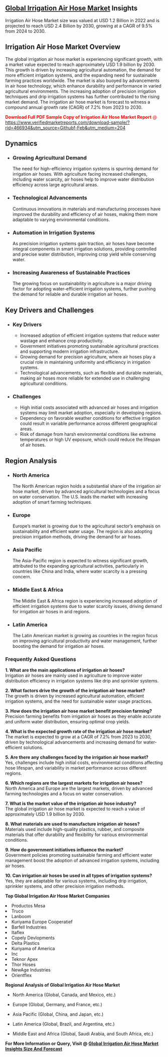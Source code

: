 <h2><a href="https://www.verifiedmarketreports.com/download-sample/?rid=466934&amp;utm_source=Githubf&amp;utm_medium=204" target="_blank">Global Irrigation Air Hose Market</a> Insights</h2><p>Irrigation Air Hose Market size was valued at USD 1.2 Billion in 2022 and is projected to reach USD 2.4 Billion by 2030, growing at a CAGR of 9.5% from 2024 to 2030.</p><p> <h2>Irrigation Air Hose Market Overview</h2> <p>The global irrigation air hose market is experiencing significant growth, with a market value expected to reach approximately USD 1.9 billion by 2030. This growth is driven by increasing agricultural automation, the demand for more efficient irrigation systems, and the expanding need for sustainable farming practices worldwide. The market is also buoyed by advancements in air hose technology, which enhance durability and performance in varied agricultural environments. The increasing adoption of precision irrigation techniques and drip irrigation systems has further contributed to the rising market demand. The irrigation air hose market is forecast to witness a compound annual growth rate (CAGR) of 7.2% from 2023 to 2030. <p><span class=""><span style="color: #ff0000;"><strong>Download Full PDF Sample Copy of Irrigation Air Hose Market Report</strong> @ </span><a href="https://www.verifiedmarketreports.com/download-sample/?rid=466934&amp;utm_source=Githubf-Feb&amp;utm_medium=204" target="_blank">https://www.verifiedmarketreports.com/download-sample/?rid=466934&amp;utm_source=Githubf-Feb&amp;utm_medium=204</a></span></p> <h2>Dynamics</h2> <ul> <li><h3>Growing Agricultural Demand</h3> The need for high-efficiency irrigation systems is spurring demand for irrigation air hoses. With agriculture facing increased challenges, including water scarcity, air hoses help to improve water distribution efficiency across large agricultural areas.</li> <li><h3>Technological Advancements</h3> Continuous innovations in materials and manufacturing processes have improved the durability and efficiency of air hoses, making them more adaptable to varying environmental conditions.</li> <li><h3>Automation in Irrigation Systems</h3> As precision irrigation systems gain traction, air hoses have become integral components in smart irrigation solutions, providing controlled and precise water distribution, improving crop yield while conserving water.</li> <li><h3>Increasing Awareness of Sustainable Practices</h3> The growing focus on sustainability in agriculture is a major driving factor for adopting water-efficient irrigation systems, further pushing the demand for reliable and durable irrigation air hoses.</li> </ul> <h2>Key Drivers and Challenges</h2> <ul> <li><h3>Key Drivers</h3> <ul> <li>Increased adoption of efficient irrigation systems that reduce water wastage and enhance crop productivity.</li> <li>Government initiatives promoting sustainable agricultural practices and supporting modern irrigation infrastructure.</li> <li>Growing demand for precision agriculture, where air hoses play a crucial role in maintaining uniformity and efficiency in irrigation systems.</li> <li>Technological advancements, such as flexible and durable materials, making air hoses more reliable for extended use in challenging agricultural conditions.</li> </ul> </li> <li><h3>Challenges</h3> <ul> <li>High initial costs associated with advanced air hoses and irrigation systems may limit market adoption, especially in developing regions.</li> <li>Dependency on favorable weather conditions for effective irrigation could result in variable performance across different geographical areas.</li> <li>Risk of damage from harsh environmental conditions like extreme temperatures or high UV exposure, which could reduce the lifespan of air hoses.</li> </ul> </li> </ul> <h2>Region Analysis</h2> <ul> <li><h3>North America</h3> The North American region holds a substantial share of the irrigation air hose market, driven by advanced agricultural technologies and a focus on water conservation. The U.S. leads the market with increasing adoption of smart farming techniques.</li> <li><h3>Europe</h3> Europe’s market is growing due to the agricultural sector’s emphasis on sustainability and efficient water usage. The region is also adopting precision irrigation methods, driving the demand for air hoses.</li> <li><h3>Asia Pacific</h3> The Asia-Pacific region is expected to witness significant growth, attributed to the expanding agricultural activities, particularly in countries like China and India, where water scarcity is a pressing concern.</li> <li><h3>Middle East & Africa</h3> The Middle East & Africa region is experiencing increased adoption of efficient irrigation systems due to water scarcity issues, driving demand for irrigation air hoses in arid regions.</li> <li><h3>Latin America</h3> The Latin American market is growing as countries in the region focus on improving agricultural productivity and water management, further boosting the demand for irrigation air hoses.</li> </ul> <h3>Frequently Asked Questions</h3> <p><strong>1. What are the main applications of irrigation air hoses?</strong><br> Irrigation air hoses are mainly used in agriculture to improve water distribution efficiency in irrigation systems like drip and sprinkler systems.</p> <p><strong>2. What factors drive the growth of the irrigation air hose market?</strong><br> The growth is driven by increased agricultural automation, efficient irrigation systems, and the need for sustainable water usage practices.</p> <p><strong>3. How does the irrigation air hose market benefit precision farming?</strong><br> Precision farming benefits from irrigation air hoses as they enable accurate and uniform water distribution, ensuring optimal crop yields.</p> <p><strong>4. What is the expected growth rate of the irrigation air hose market?</strong><br> The market is expected to grow at a CAGR of 7.2% from 2023 to 2030, driven by technological advancements and increasing demand for water-efficient solutions.</p> <p><strong>5. Are there any challenges faced by the irrigation air hose market?</strong><br> Yes, challenges include high initial costs, environmental conditions affecting hose lifespan, and variability in market performance across different regions.</p> <p><strong>6. Which regions are the largest markets for irrigation air hoses?</strong><br> North America and Europe are the largest markets, driven by advanced farming technologies and a focus on water conservation.</p> <p><strong>7. What is the market value of the irrigation air hose industry?</strong><br> The global irrigation air hose market is expected to reach a value of approximately USD 1.9 billion by 2030.</p> <p><strong>8. What materials are used to manufacture irrigation air hoses?</strong><br> Materials used include high-quality plastics, rubber, and composite materials that offer durability and flexibility for various environmental conditions.</p> <p><strong>9. How do government initiatives influence the market?</strong><br> Government policies promoting sustainable farming and efficient water management boost the adoption of advanced irrigation systems, including air hoses.</p> <p><strong>10. Can irrigation air hoses be used in all types of irrigation systems?</strong><br> Yes, they are adaptable for various systems, including drip irrigation, sprinkler systems, and other precision irrigation methods.</p> </p><p><strong>Top Global Irrigation Air Hose Market Companies</strong></p><div data-test-id=""><p><li>Productos Mesa</li><li> Truco</li><li> Lanboom</li><li> Kuriyama Europe Cooperatief</li><li> Barfell Industries</li><li> Itaflex</li><li> Copely Devlopments</li><li> Delta Plastics</li><li> Kuriyama of America</li><li> Inc</li><li> Teknor Apex</li><li> Thor Hoses</li><li> NewAge Industries</li><li> Orientflex</li></p><div><strong>Regional Analysis of&nbsp;Global Irrigation Air Hose Market</strong></div><ul><li dir="ltr"><p dir="ltr">North America&nbsp;(Global, Canada, and Mexico, etc.)</p></li><li dir="ltr"><p dir="ltr">Europe (Global, Germany, and France, etc.)</p></li><li dir="ltr"><p dir="ltr">Asia Pacific&nbsp;(Global, China, and Japan, etc.)</p></li><li dir="ltr"><p dir="ltr">Latin America&nbsp;(Global, Brazil, and Argentina, etc.)</p></li><li dir="ltr">Middle East and Africa&nbsp;(Global, Saudi Arabia, and South Africa, etc.)</li></ul><p><strong>For More Information or Query, Visit @&nbsp;</strong><strong><a href="https://www.verifiedmarketreports.com/product/irrigation-air-hose-market/?utm_source=Githubf&amp;utm_medium=204" target="_blank">Global Irrigation Air Hose Market Insights Size And Forecast</a></strong></p></div>
